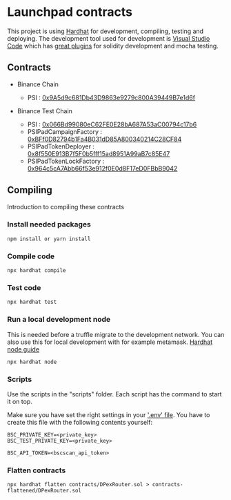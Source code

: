 # Launchpad contracts

This project is using [Hardhat](https://hardhat.org/getting-started/) for development, compiling, testing and deploying. The development tool used for development is [Visual Studio Code](https://code.visualstudio.com/) which has [great plugins](https://hardhat.org/guides/vscode-tests.html) for solidity development and mocha testing.

## Contracts

* Binance Chain
  * PSI : [0x9A5d9c681Db43D9863e9279c800A39449B7e1d6f](https://bscscan.com/address/0x9A5d9c681Db43D9863e9279c800A39449B7e1d6f)

* Binance Test Chain
  * PSI : [0x066Bd99080eC62FE0E28bA687A53aC00794c17b6](https://testnet.bscscan.com/address/0x066Bd99080eC62FE0E28bA687A53aC00794c17b6)
  * PSIPadCampaignFactory : [0xBFf0D82794b1Fa4B031dD85A800340214C28CF84](https://testnet.bscscan.com/address/0xBFf0D82794b1Fa4B031dD85A800340214C28CF84)
  * PSIPadTokenDeployer : [0x8f550E913B7f5F0b5fff15ad8951A99aB7c85E47](https://testnet.bscscan.com/address/0x8f550E913B7f5F0b5fff15ad8951A99aB7c85E47)
  * PSIPadTokenLockFactory : [0x964c5cA7Abb66f53e912f0E0d8F17eD0FBbB9042](https://testnet.bscscan.com/address/0x964c5cA7Abb66f53e912f0E0d8F17eD0FBbB9042)

## Compiling

Introduction to compiling these contracts

### Install needed packages

```npm
npm install or yarn install
```

### Compile code

```npm
npx hardhat compile
```

### Test code

```node
npx hardhat test
```

### Run a local development node

This is needed before a truffle migrate to the development network. You can also use this for local development with for example metamask. [Hardhat node guide](https://hardhat.org/hardhat-network/)

```node
npx hardhat node
```

### Scripts

Use the scripts in the "scripts" folder. Each script has the command to start it on top.

Make sure you have set the right settings in your ['.env' file](https://www.npmjs.com/package/dotenv). You have to create this file with the following contents yourself:

```node
BSC_PRIVATE_KEY=<private_key>
BSC_TEST_PRIVATE_KEY=<private_key>

BSC_API_TOKEN=<bscscan_api_token>
```

### Flatten contracts

```node
npx hardhat flatten contracts/DPexRouter.sol > contracts-flattened/DPexRouter.sol
```